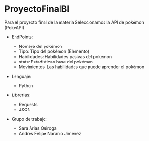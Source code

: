# ProyectoFinalBI
Para el proyecto final de la materia Seleccionamos la API de pokémon (PokeAPI)
- EndPoints:
   - Nombre del pokémon
   - Tipo: Tipo del pokémon (Elemento)
   - Habilidades: Habilidades pasivas del pokémon
   - stats: Estadisticas base del pokémon
   - Movimientos: Las habilidades que puede aprender el pokémon
 
- Lenguaje: 
   - Python
 
- Librerias:
   - Requests
   - JSON
- Grupo de trabajo:
   - Sara Arias Quiroga
   - Andres Felipe Naranjo Jimenez
